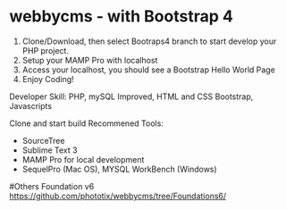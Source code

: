 # webbycms - with Bootstrap 4

1) Clone/Download, then select Bootraps4 branch to start develop your PHP project.
2) Setup your MAMP Pro with localhost
3) Access your localhost, you should see a Bootstrap Hello World Page
4) Enjoy Coding!

Developer Skill: PHP, mySQL Improved, HTML and CSS Bootstrap, Javascripts

Clone and start build
Recommened Tools:
- SourceTree
- Sublime Text 3
- MAMP Pro for local development
- SequelPro (Mac OS), MYSQL WorkBench (Windows)

#Others
Foundation v6
https://github.com/phototix/webbycms/tree/Foundations6/
